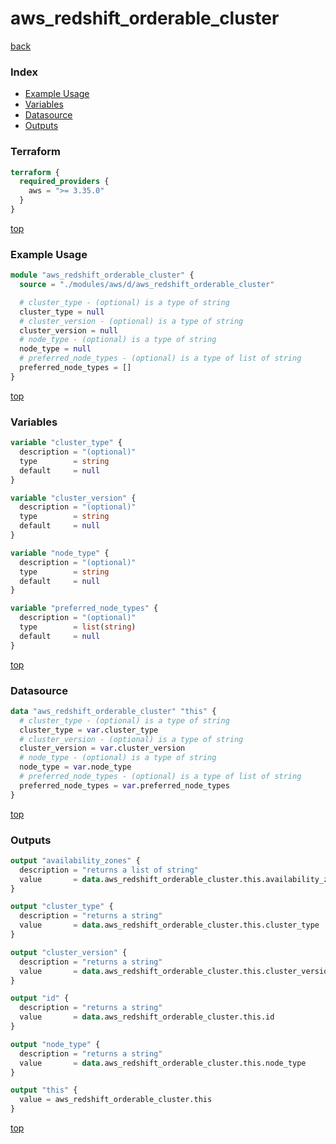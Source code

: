 # aws_redshift_orderable_cluster

[back](../aws.md)

### Index

- [Example Usage](#example-usage)
- [Variables](#variables)
- [Datasource](#datasource)
- [Outputs](#outputs)

### Terraform

```terraform
terraform {
  required_providers {
    aws = ">= 3.35.0"
  }
}
```

[top](#index)

### Example Usage

```terraform
module "aws_redshift_orderable_cluster" {
  source = "./modules/aws/d/aws_redshift_orderable_cluster"

  # cluster_type - (optional) is a type of string
  cluster_type = null
  # cluster_version - (optional) is a type of string
  cluster_version = null
  # node_type - (optional) is a type of string
  node_type = null
  # preferred_node_types - (optional) is a type of list of string
  preferred_node_types = []
}
```

[top](#index)

### Variables

```terraform
variable "cluster_type" {
  description = "(optional)"
  type        = string
  default     = null
}

variable "cluster_version" {
  description = "(optional)"
  type        = string
  default     = null
}

variable "node_type" {
  description = "(optional)"
  type        = string
  default     = null
}

variable "preferred_node_types" {
  description = "(optional)"
  type        = list(string)
  default     = null
}
```

[top](#index)

### Datasource

```terraform
data "aws_redshift_orderable_cluster" "this" {
  # cluster_type - (optional) is a type of string
  cluster_type = var.cluster_type
  # cluster_version - (optional) is a type of string
  cluster_version = var.cluster_version
  # node_type - (optional) is a type of string
  node_type = var.node_type
  # preferred_node_types - (optional) is a type of list of string
  preferred_node_types = var.preferred_node_types
}
```

[top](#index)

### Outputs

```terraform
output "availability_zones" {
  description = "returns a list of string"
  value       = data.aws_redshift_orderable_cluster.this.availability_zones
}

output "cluster_type" {
  description = "returns a string"
  value       = data.aws_redshift_orderable_cluster.this.cluster_type
}

output "cluster_version" {
  description = "returns a string"
  value       = data.aws_redshift_orderable_cluster.this.cluster_version
}

output "id" {
  description = "returns a string"
  value       = data.aws_redshift_orderable_cluster.this.id
}

output "node_type" {
  description = "returns a string"
  value       = data.aws_redshift_orderable_cluster.this.node_type
}

output "this" {
  value = aws_redshift_orderable_cluster.this
}
```

[top](#index)